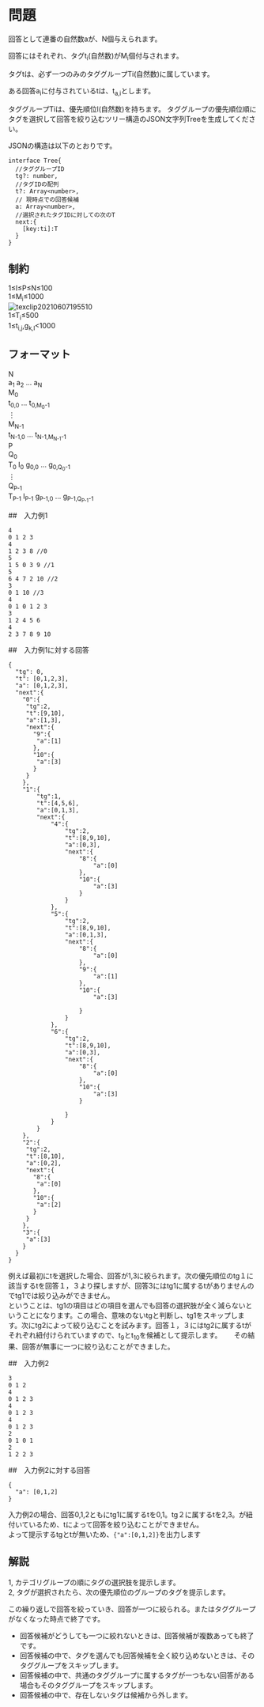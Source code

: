 # 問題

回答として連番の自然数aが、N個与えられます。

回答にはそれぞれ、タグt<sub>i</sub>(自然数)がM<sub>i</sub>個付与されます。

タグtは、必ず一つのみのタググループTi(自然数)に属しています。

ある回答a<sub>i</sub>に付与されているtは、t<sub>a,i</sub>とします。

タググループTiは、優先順位l(自然数)を持ちます。
タググループの優先順位順にタグを選択して回答を絞り込むツリー構造のJSON文字列Treeを生成してください。

JSONの構造は以下のとおりです。
```
interface Tree{
  //タググループID
  tg?: number,
  //タグIDの配列
  t?: Array<number>,
  // 現時点での回答候補
  a: Array<number>,
  //選択されたタグIDに対しての次のT
  next:{
    [key:ti]:T
  }
}
```
## 制約


1≤I≤P≤N≤100   
1≤M<sub>i</sub>≤1000  
![texclip20210607195510](https://user-images.githubusercontent.com/13118113/121005013-4e8b3800-c7ca-11eb-9aca-072b18691a82.png)    
1≤T<sub>i</sub>≤500  
1≤t<sub>i,j</sub>,g<sub>k,l</sub><1000  

## フォーマット


N<br>
a<sub>1</sub> a<sub>2</sub> ... a<sub>N</sub><br>
M<sub>0</sub><br>
t<sub>0,0</sub> ...  t<sub>0,M<sub>0</sub>-1 </sub><br>
︙<br>
M<sub>N-1</sub><br>
t<sub>N-1,0</sub> ... t<sub>N-1,M<sub>N-1</sub>-1</sub><br> 
P<br>
Q<sub>0</sub><br>
T<sub>0</sub> I<sub>0</sub> g<sub>0,0</sub> ... g<sub>0,Q<sub>0</sub>-1</sub><br>
︙<br>
Q<sub>P-1</sub><br>
T<sub>P-1</sub> I<sub>P-1</sub> g<sub>P-1,0</sub> ... g<sub>P-1,Q<sub>P-1</sub>-1</sub><br>

##　入力例1
```
4    
0 1 2 3
4
1 2 3 8 //0
5
1 5 0 3 9 //1
5
6 4 7 2 10 //2
3
0 1 10 //3
4
0 1 0 1 2 3
3
1 2 4 5 6
4
2 3 7 8 9 10
```

##　入力例1に対する回答
```
{
  "tg": 0,
  "t": [0,1,2,3],
  "a": [0,1,2,3],
  "next":{
    "0":{
     "tg":2,
     "t":[9,10],
     "a":[1,3],
     "next":{
       "9":{
        "a":[1]
       },
       "10":{
        "a":[3]
       }
     }
    },
    "1":{
		"tg":1,
		"t":[4,5,6],
		"a":[0,1,3],
		"next":{
			"4":{
				"tg":2,
				"t":[8,9,10],
				"a":[0,3],
				"next":{
					"8":{
						"a":[0]
					},
					"10":{
						"a":[3]
					}
				}
			},
			"5":{
				"tg":2,
				"t":[8,9,10],
				"a":[0,1,3],
				"next":{
					"8":{
						"a":[0]
					},
					"9":{
						"a":[1]
					},
					"10":{
						"a":[3]
					
					}
				}
			},
			"6":{
				"tg":2,
				"t":[8,9,10],
				"a":[0,3],
				"next":{
					"8":{
						"a":[0]
					},
					"10":{
						"a":[3]
					}
					
				}
			}
		}
	},
    "2":{
     "tg":2,
     "t":[8,10],
     "a":[0,2],
     "next":{
       "8":{
        "a":[0]
       },
       "10":{
        "a":[2]
       }
     }
    },
    "3":{
     "a":[3]
    }
  }
}
```

例えば最初にt<sub></sub>を選択した場合、回答が1,3に絞られます。次の優先順位のtg１に該当するtを回答１，３より探しますが、回答3にはtg1に属するtがありませんのでtg1では絞り込みができません。  
ということは、tg1の項目はどの項目を選んでも回答の選択肢が全く減らないということになります。この場合、意味のないtgと判断し、tg1をスキップします。次にtg2によって絞り込むことを試みます。回答１，３にはtg2に属するtがそれぞれ紐付けられていますので、t<sub>9</sub>とt<sub>10</sub>を候補として提示します。　　
その結果、回答が無事に一つに絞り込むことができました。


##　入力例2
```
3 
0 1 2 
4  
0 1 2 3
4  
0 1 2 3
4 
0 1 2 3
2  
0 1 0 1
2  
1 2 2 3
```

##　入力例2に対する回答
```
{
  "a": [0,1,2]
}

```

入力例2の場合、回答0,1,2ともにtg1に属するtを0,1。tg２に属するtを2,3。が紐付いているため、tによって回答を絞り込むことができません。  
よって提示するtgとtが無いため、`{"a":[0,1,2]}`を出力します


## 解説

1, カテゴリグループの順にタグの選択肢を提示します。   
2, タグが選択されたら、次の優先順位のグループのタグを提示します。   

この繰り返しで回答を絞っていき、回答が一つに絞られる。またはタググループがなくなった時点で終了です。

- 回答候補がどうしても一つに絞れないときは、回答候補が複数あっても終了です。
- 回答候補の中で、タグを選んでも回答候補を全く絞り込めないときは、そのタググループをスキップします。
- 回答候補の中で、共通のタググループに属するタグが一つもない回答がある場合もそのタググループをスキップします。
- 回答候補の中で、存在しないタグは候補から外します。

